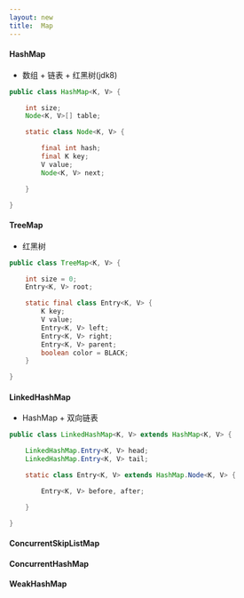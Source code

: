 ```yaml
---
layout: new
title:  Map
---
```


#### HashMap

* 数组 + 链表 + 红黑树(jdk8)

```java
public class HashMap<K, V> {

    int size;
    Node<K, V>[] table;

    static class Node<K, V> {

        final int hash;
        final K key;
        V value;
        Node<K, V> next;

    }

}
```

#### TreeMap

* 红黑树

```java
public class TreeMap<K, V> {

    int size = 0;
    Entry<K, V> root;

    static final class Entry<K, V> {
        K key;
        V value;
        Entry<K, V> left;
        Entry<K, V> right;
        Entry<K, V> parent;
        boolean color = BLACK;
    }

}
```

#### LinkedHashMap

* HashMap + 双向链表

```java
public class LinkedHashMap<K, V> extends HashMap<K, V> {

    LinkedHashMap.Entry<K, V> head;
    LinkedHashMap.Entry<K, V> tail;

    static class Entry<K, V> extends HashMap.Node<K, V> {

        Entry<K, V> before, after;

    }

}
```

#### ConcurrentSkipListMap

#### ConcurrentHashMap

#### WeakHashMap
